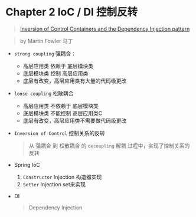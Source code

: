 # Chapter 2 IoC / DI  控制反转

> [Inversion of Control Containers and the Dependency Injection pattern](http://martinfowler.com/articles/injection.html)

> by Martin Fowler  马丁  

- `strong coupling` 强耦合：
    - 高层应用类 依赖于 底层模块类
    - 底层模块类 控制 高层应用类
    - 底层有改变，高层应用类有大量的代码级更改
- `loose coupling` 松散耦合
    - 高层应用类 不依赖于 底层模块类
    - 底层模块类 不能控制 高层应用类C
    - 底层有改变，高层应用类不需要做代码级更改 
- `Inversion of Control` 控制关系的反转

    > 从 强耦合 到 松散耦合 的 `decoupling` 解耦 过程中，实现了控制关系的反转
    
- Spring IoC
    1. `Constructor` Injection  构造器实现
    2. `Setter` Injection  set来实现

- DI

  > Dependency Injection